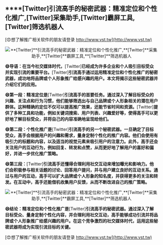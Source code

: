 ## ****[Twitter]**引流高手的秘密武器：精准定位和个性化推广,**[Twitter]**采集助手,**[Twitter]**霸屏工具,**[Twitter]**筛选机器人**

[😍想了解推广相关软件的朋友请登录 http://www.vst.tw](http://www.vst.tw)

 <center><img src="https://vst.tw/MP4/tuiguang/png/5.png" alt="**[Twitter]**引流高手的秘密武器：精准定位和个性化推广,**[Twitter]**采集助手,**[Twitter]**霸屏工具,**[Twitter]**筛选机器人"></center>

**😄导语：在当今社交媒体时代，**[Twitter]**已经成为许多企业和个人吸引目标受众并实现引流的重要平台。**[Twitter]**引流高手通过运用精准定位和个性化推广的秘密武器，成功地将品牌或个人形象推广给感兴趣的用户。本文将揭示这些秘密武器并介绍它们的应用。**

**😄第一段：精准定位是**[Twitter]**引流高手的首要任务。通过深入了解目标受众的兴趣、关注点和行为习惯，他们能够筛选出与自己品牌或个人形象相关的潜在用户群体。这种精确的定位不仅可以提高推广效果，还能节省时间和资源。**[Twitter]**提供了多种工具和功能，例如关键词搜索、用户列表、兴趣爱好等，使得高手可以更好地了解目标受众，并将自己的内容准确地呈现给他们。**

**😄第二段：个性化推广是**[Twitter]**引流高手的另一个秘密武器。一旦确定了目标受众，高手会根据用户的兴趣和需求，量身定制个性化的推广内容。他们会使用有吸引力的标题和内容，以及适当的视觉元素来吸引用户的注意力。此外，高手还会关注用户的互动行为，例如回复、转发和点赞，从而更好地了解用户的喜好和偏好，并进一步优化推广策略。**

**😄第三段：**[Twitter]**引流高手还懂得合理利用社交互动来增加曝光和影响力。他们会积极参与相关话题的讨论、回答用户提问，并与用户建立良好的互动关系。通过与用户的互动，高手可以扩大品牌或个人形象的知名度，并获得更多的关注和转发。在互动中，高手还能借机收集用户反馈，从而不断改进自己的推广策略。**

 <center><img src="https://vst.tw/MP4/tuiguang/png/0.png" alt="**[Twitter]**引流高手的秘密武器：精准定位和个性化推广,**[Twitter]**采集助手,**[Twitter]**霸屏工具,**[Twitter]**筛选机器人"></center>

**😄结论：精准定位和个性化推广是**[Twitter]**引流高手的秘密武器。通过深入了解目标受众、量身定制个性化内容，并合理利用社交互动，高手能够成功引流并将品牌或个人形象推广给感兴趣的用户。在这个竞争激烈的社交媒体时代，运用这些秘密武器将成为实现引流目标的关键。**

[😍想了解推广相关软件的朋友请登录 http://www.vst.tw](http://www.vst.tw)



